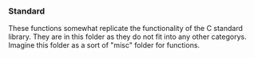 ### Standard

These functions somewhat replicate the functionality of the C standard library.
They are in this folder as they do not fit into any other categorys.
Imagine this folder as a sort of "misc" folder for functions.